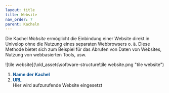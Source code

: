 ```yaml
---
layout: title
title: Website
nav_order: 7
parent: Kacheln
---
```


Die Kachel _Website_ ermöglicht die Einbindung einer Website direkt in Univelop ohne die Nutzung eines separaten
Webbrowsers o. ä. Diese Methode bietet sich zum Beispiel für das Abrufen von Daten von Websites, Nutzung von webbasierten Tools, usw.

![tile website](\old_assets\software-structure\tile website.png "tile website")

1. <span style="color:#0b5394">**Name der Kachel**</span>
2. <span style="color:#0b5394">**URL**</span>  
   Hier wird aufzurufende Website eingesetzt
